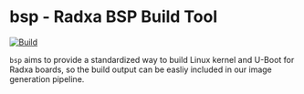 # bsp - Radxa BSP Build Tool

[![Build](https://github.com/radxa-repo/bsp/actions/workflows/build.yml/badge.svg)](https://github.com/radxa-repo/bsp/actions/workflows/build.yml)

`bsp` aims to provide a standardized way to build Linux kernel and U-Boot for Radxa boards, so the build output can be easliy included in our image generation pipeline.
